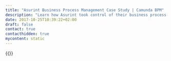 ```yaml
---
title: "Asurint Business Process Management Case Study | Camunda BPM"
description: "Learn how Asurint took control of their business process automation and improved efficiency in their organization with Camunda. Camunda is the leader for workflow automation based on Java and BPMN 2.0."
date: 2017-10-25T10:39:22+02:00
draft: false
contact: true
contacthidden: true
mycontent: static
---
```

{{<case-study-single
company="Asurint"
companydescription="[Asurint](https://www.asurint.com/ 'Asurint') provides technology-enabled, customizable background check solutions for HR recruitment teams that result in faster turnaround times and more records than traditional single county searches – eliminating the manual-intensive labor of background screens. Our approach also seamlessly integrates with existing applicant tracking system software to give an end-to-end view of the hiring cycle and create a more efficient workflow. With Asurint, the HR industry can shorten their hiring cycle and on-board the best talent for their organization. "
customerquote=""
teaser=""
usecase=""
videolink=""
logo="//images.ctfassets.net/vpidbgnakfvf/4oBZcuGWzAMNEu09c9LCCm/ba7866fae3a51e87502cd0768464faaa/Asurint.png"
pdf=""
thumbnail="//images.ctfassets.net/vpidbgnakfvf/4oBZcuGWzAMNEu09c9LCCm/ba7866fae3a51e87502cd0768464faaa/Asurint.png">}}